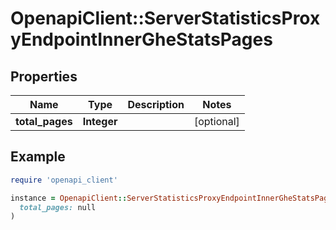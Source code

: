 # OpenapiClient::ServerStatisticsProxyEndpointInnerGheStatsPages

## Properties

| Name | Type | Description | Notes |
| ---- | ---- | ----------- | ----- |
| **total_pages** | **Integer** |  | [optional] |

## Example

```ruby
require 'openapi_client'

instance = OpenapiClient::ServerStatisticsProxyEndpointInnerGheStatsPages.new(
  total_pages: null
)
```

